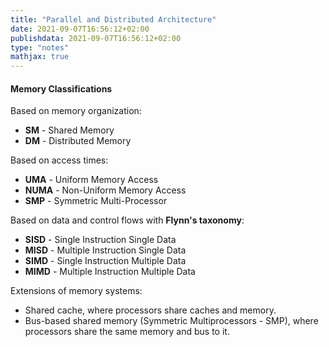 ```yaml
---
title: "Parallel and Distributed Architecture"
date: 2021-09-07T16:56:12+02:00
publishdata: 2021-09-07T16:56:12+02:00
type: "notes"
mathjax: true
---
```


#### Memory Classifications

Based on memory organization:

- **SM** - Shared Memory
- **DM** - Distributed Memory

Based on access times:

- **UMA** - Uniform Memory Access
- **NUMA** - Non-Uniform Memory Access
- **SMP** - Symmetric Multi-Processor

Based on data and control flows with **Flynn's taxonomy**:

- **SISD** - Single Instruction Single Data
- **MISD** - Multiple Instruction Single Data
- **SIMD** - Single Instruction Multiple Data
- **MIMD** - Multiple Instruction Multiple Data

Extensions of memory systems:

- Shared cache, where processors share caches and memory.
- Bus-based shared memory (Symmetric Multiprocessors - SMP), where processors share the same memory and bus to it.

